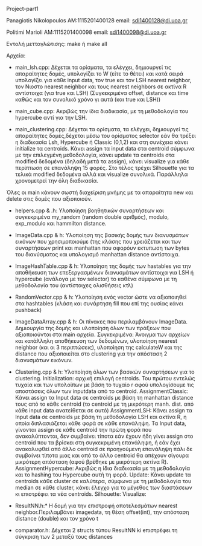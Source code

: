 Project-part1

Panagiotis Nikolopoulos AM:1115201400128 email: sdi1400128@di.uoa.gr

Politimi Marioli AM:1115201400098 email: sdi1400098@di.uoa.gr

Εντολή μετταγλώτισης: make ή make all 

Αρχεία:

* main_lsh.cpp:
Δέχεται τα ορίσματα, τα ελέγχει, δημιουργεί τις απαραίτητες δομές, υπολογίζει το W (είτε το θέτει) και κατά σειρά υπολογίζει για κάθε input data, τον true και τον LSH nearest neighbor, τον Νιοστο nearest neighbor και τους nearest neighbors σε ακτίνα R αντίστοιχα (για true και LSH) (Συγκεκριμένα offset, distance και time καθώς και τον συνολικό χρόνο γι αυτά (και true και LSH))

* main_cube.cpp:
Ακριβώς την ίδια διαδικασία, με τη μεθοδολογία του hypercube αντί για την LSH.

* main_clustering.cpp:
Δέχεται τα ορίσματα, τα ελέγχει, δημιουργεί τις απαραίτητες δομές,δέχεται μέσω του ορίσματος selector εάν θα τρέξει η διαδικασία Lsh, Hypercube ή Classic (0,1,2) και στη συνέχεια κάνει initialize τα centroids. Κάνει assign τα input data στα centroid σύμφωνα με την επιλεγμένη μεθοδολογία, κάνει update τα centroids στα modified δεδομένα (δηλαδή μετά τα assign), κάνει visualize για κάθε περίπτωση σε επανάληψη 15 φορές. Στο τέλος τρέχει Silhouette για τα τελικά modified δεδομένα αλλά και visualize συνολικά. Παράλληλα χρονομετρεί την όλη διαδικασία.

Όλες οι main κάνουν σωστή διαχείριση μνήμης με τα απαραίτητα new και delete στις δομές που αξιοποιούν. 

 * helpers.cpp & .h:
Υλοποίηση βοηθητικών συναρτήσεων και συγκεκριμένα my_random (random double αριθμός), modulo, exp_modulo και hammilton distance.

 * ImageData.cpp & h:
Υλοποίηση της βασικής δομής των διανυσμάτων εικόνων που χρησιμοποιούμε (της κλάσης που χρειάζεται και των συναρτήσεων print και manhattan που αφορόυν εκτυπωση των bytes του διανύσματος και υπολογισμό manhattan distance αντίστοιχα.

 * ImageHashTable.cpp & h:
Υλοποίηση της δομής των hastables για την αποθήκευση των επεξεργασμένων διανυσμάτων αντίστοιχα για LSH ή hypercube (ανάλογα με τον selector) το καθένα σύμφωνα με τη μεθοδολογία του (αντίστοιχες ολισθήσεις κτλ)
 
* RandomVector.cpp & h:
Υλοποίηση ενός vector ώστε να αξιοποιηθεί στα hashtables (κλάση και συνάρτηση fill που επί της ουσίας κάνει pushback)

 * ImageDataArray.cpp & h:
Οι πίνακες που περιλαμβάνουν ImageData. Δημιουργία της δομής και υλοποίηση όλων των πράξεων που αξιοποιούνται στα main αρχεία. Συγκεκριμένα:
Άνοιγμα των αρχείων και κατάλληλη αποθήκευση των δεδομένων, υλοποίηση nearest neighbor (και οι 3 περιπτώσεις), υλοποίηση της calculateW και της distance που αξιοποιείται στο clustering για την απόσταση 2 διανυσμάτων εικόνων.

 * Clustering.cpp & h:
Υλοποίηση όλων των βασικών συναρτήσεων για το clustering.
Initialization: αρχική επιλογή centroids. Του πρώτου εντελώς τυχαία και των υπολοίπων με βάση το τυχαίο r αφού υπολογίσουμε τις αποστάσεις όλων των inputdata από το centroid.
AssignmentClassic: Κάνει assign τα Input data σε centroids με βάση τη manhattan distance τους από το κάθε centroid (το centroid με τη μικρότερη manh. dist. από κάθε input data ανατείθεται σε αυτό)
AssignmentLSH: Κάνει assign τα Input data σε centroids με βάση τη μεθοδολογία LSH και ακτίνα R, η οποία διπλασιάζεται κάθε φορά σε κάθε επανάληψη. Τα Input data, γίνονται assign σε κάθε centroid την πρώτη φορά που ανακαλύπτονται, δεν συμβαίνει τίποτα εάν έχουν ήδη γίνει assign στο centroid που τα βρίσκει στη συγκεκριμένη επανάληψη, ή εάν έχει ανακαλυφθεί από άλλο centroid σε προηγούμενη επανάληψη πάλι δε συμβαίνει τίποτα μιας και από το άλλο centroid θα απέχουν σίγουρα μικρότερη απόσταση (αφού βρέθηκε με μικρότερη ακτίνα R).
AssignmentHypercube: Ακριβώς η ίδια διαδικασία με τη μεθοδολογία και το hashing του Hypercube αυτή τη φορά.
Update: Κάνει update τα centroids κάθε cluster σε καλύτερα, σύμφωνα με τη μεθοδολογία του median σε κάθε cluster, κάνει έλεγχο για το μέγεθος των διαστάσεων κι επιστρέφει τα νέα centroids.
Silhouette:
Visualize:

* ResultNN.h:*
Η δομή για την επιστροφή αποτελεσμάτων nearest neighbor.Περιλαμβάνει imagedata, τη θέση offset(int), την απόσταση distance (double) και τον χρόνο t 

 * comparator.h:
Δέχεται 2 structs τύπου ResultNN ki eπιστρέφει τη σύγκριση των 2 μεταξύ τους distances

